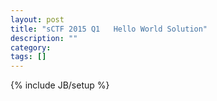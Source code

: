 ```yaml
---
layout: post
title: "sCTF 2015 Q1   Hello World Solution"
description: ""
category: 
tags: []
---
```

{% include JB/setup %}
